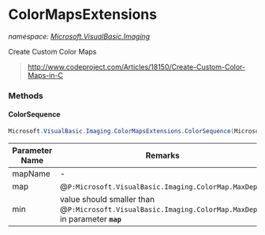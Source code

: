 ﻿# ColorMapsExtensions
_namespace: <a href="#" onClick="load('/docs/Microsoft.VisualBasic.Imaging/index.md')">Microsoft.VisualBasic.Imaging</a>_

Create Custom Color Maps

> http://www.codeproject.com/Articles/18150/Create-Custom-Color-Maps-in-C


### Methods

#### ColorSequence
```csharp
Microsoft.VisualBasic.Imaging.ColorMapsExtensions.ColorSequence(Microsoft.VisualBasic.Imaging.ColorMap,System.String,System.Int32)
```


|Parameter Name|Remarks|
|--------------|-------|
|mapName|-|
|map|@``P:Microsoft.VisualBasic.Imaging.ColorMap.MaxDepth``|
|min|value should smaller than @``P:Microsoft.VisualBasic.Imaging.ColorMap.MaxDepth`` in parameter **`map`**|



